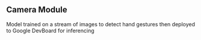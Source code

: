 ## Camera Module


Model trained on a stream of images to detect hand gestures then deployed to Google DevBoard for inferencing
